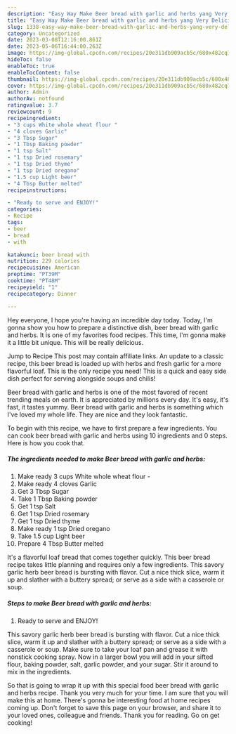 ```yaml
---
description: "Easy Way Make Beer bread with garlic and herbs yang Very Delicious"
title: "Easy Way Make Beer bread with garlic and herbs yang Very Delicious"
slug: 1338-easy-way-make-beer-bread-with-garlic-and-herbs-yang-very-delicious
category: Uncategorized
date: 2023-03-08T12:16:00.861Z
date: 2023-05-06T16:44:00.263Z
image: https://img-global.cpcdn.com/recipes/20e311db909acb5c/680x482cq70/beer-bread-with-garlic-and-herbs-recipe-main-photo.jpg
hideToc: false
enableToc: true
enableTocContent: false
thumbnail: https://img-global.cpcdn.com/recipes/20e311db909acb5c/680x482cq70/beer-bread-with-garlic-and-herbs-recipe-main-photo.jpg
cover: https://img-global.cpcdn.com/recipes/20e311db909acb5c/680x482cq70/beer-bread-with-garlic-and-herbs-recipe-main-photo.jpg
author: Admin
authorAv: notfound
ratingvalue: 3.7
reviewcount: 9
recipeingredient:
- "3 cups White whole wheat flour "
- "4 cloves Garlic"
- "3 Tbsp Sugar"
- "1 Tbsp Baking powder"
- "1 tsp Salt"
- "1 tsp Dried rosemary"
- "1 tsp Dried thyme"
- "1 tsp Dried oregano"
- "1.5 cup Light beer"
- "4 Tbsp Butter melted"
recipeinstructions:

- "Ready to serve and ENJOY!"
categories:
- Recipe
tags:
- beer
- bread
- with

katakunci: beer bread with 
nutrition: 229 calories
recipecuisine: American
preptime: "PT39M"
cooktime: "PT48M"
recipeyield: "1"
recipecategory: Dinner

---
```



Hey everyone, I hope you're having an incredible day today. Today, I'm gonna show you how to prepare a distinctive dish, beer bread with garlic and herbs. It is one of my favorites food recipes. This time, I'm gonna make it a little bit unique. This will be really delicious.

Jump to Recipe This post may contain affiliate links. An update to a classic recipe, this beer bread is loaded up with herbs and fresh garlic for a more flavorful loaf. This is the only recipe you need! This is a quick and easy side dish perfect for serving alongside soups and chilis!

Beer bread with garlic and herbs is one of the most favored of recent trending meals on earth. It is appreciated by millions every day. It's easy, it's fast, it tastes yummy. Beer bread with garlic and herbs is something which I've loved my whole life. They are nice and they look fantastic.


To begin with this recipe, we have to first prepare a few ingredients. You can cook beer bread with garlic and herbs using 10 ingredients and 0 steps. Here is how you cook that.

<!--inarticleads1-->

##### The ingredients needed to make Beer bread with garlic and herbs:

1. Make ready 3 cups White whole wheat flour -
1. Make ready 4 cloves Garlic
1. Get 3 Tbsp Sugar
1. Take 1 Tbsp Baking powder
1. Get 1 tsp Salt
1. Get 1 tsp Dried rosemary
1. Get 1 tsp Dried thyme
1. Make ready 1 tsp Dried oregano
1. Take 1.5 cup Light beer
1. Prepare 4 Tbsp Butter melted


It&#39;s a flavorful loaf bread that comes together quickly. This beer bread recipe takes little planning and requires only a few ingredients. This savory garlic herb beer bread is bursting with flavor. Cut a nice thick slice, warm it up and slather with a buttery spread; or serve as a side with a casserole or soup. 

<!--inarticleads2-->

##### Steps to make Beer bread with garlic and herbs:


1. Ready to serve and ENJOY!

This savory garlic herb beer bread is bursting with flavor. Cut a nice thick slice, warm it up and slather with a buttery spread; or serve as a side with a casserole or soup. Make sure to take your loaf pan and grease it with nonstick cooking spray. Now in a larger bowl you will add in your sifted flour, baking powder, salt, garlic powder, and your sugar. Stir it around to mix in the ingredients. 

So that is going to wrap it up with this special food beer bread with garlic and herbs recipe. Thank you very much for your time. I am sure that you will make this at home. There's gonna be interesting food at home recipes coming up. Don't forget to save this page on your browser, and share it to your loved ones, colleague and friends. Thank you for reading. Go on get cooking!
